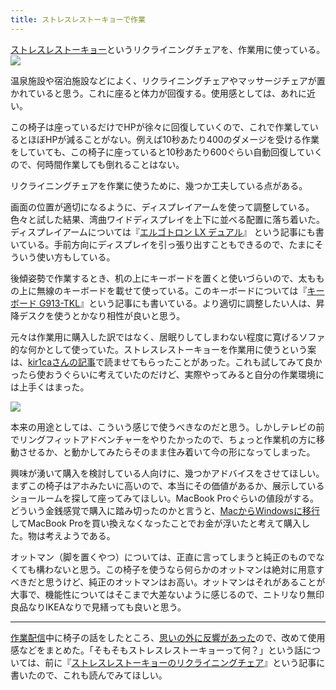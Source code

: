 ```yaml
---
title: ストレスレストーキョーで作業
---
```

[ストレスレストーキョー](https://www.amazon.co.jp/dp/B08B3NM7RW)というリクライニングチェアを、作業用に使っている。![](https://lh3.googleusercontent.com/docs/ADP-6oF4EXFSd7Lqhp_4_v5bldsxISugGP3SBmbHHRB-eTOY3s5JWT7Xld7IdJq7FQS9rt_rLacFlkMpjG4X54x1cLUiFGLXcZJgD1z_xmL8sqmyaTccH6sYUshNaLFrehYbmsZl6eU59zNNkhhWGF2i7RHtRw2d-5eMX0HoiR5gAsPlFXPi0K6au-6SqlCcnkbDrSTeCaX7dNpdBg8vUQLZ1OerZ2C971_KuhCVVaZxiw_8H4SxOJlVVsrUHvFYWVoAsMV6JTQfzOEMRhA_jJ4bgpa1_W-a7hlxj5H39JP6A5afRb3GbuLjhzYB10wAL698GM1hMhzkSuc5VoHK7cmhvPUPKW7Ul4gdhqfI6ZYvUc4dt0ZjNNzWKAqHQNH_htjk05B8YI8kkTwNq5ub1G9WJ34T4jUytasmLcrMZxk6zHL41nQMocBHVOTk_EkcDnz4scUbqtBgVgz13Eipmk7jMZurA_T2qKHDVEZHR6uU3qJD7d7KYZGd8QUrzZcbpBJnvuh21-w4TuNfO-6_QUxDCVPIVCvoRsmpIhPo3YkVFUn9GJf_E8B1MGk_7Y4dyCOEilmosmIlZf3N2DWxOooi4JxUsBiIQuvIG9cWxXXgiu6-QM_qvHAjBYUoN2DsX6JlQirvOaXinipSzI6unx4AWNJgj8TjUBSI5vDjpzKdTF9_zAwVoR8iR8peE98ddgGh-TWKW-x0M24yezHuaFlUrVXJNsqnK-RDwRIuNeaj5i9fY4NRp6bS886gQTJssaoBz3vVb1uP_gJOsx252_CU7mGqXnOl737ALJE-N4e1U05OyKeTxew4PrDdelW60vVGff4XEcaBFw4Sb2GWTW0rOEfQ9w1lt5EuMaOkK2fXobmlS0QihL04Ffyk605eWe39at8CO1dJPGIWNZXMm5RTgLDglzKTjt_aFtvaZNqScVgVh1FMKbkSg4eLtSNxbeIPtgwzZpDcgWdbfXsxLkg7liTXdYxkBRQkzkALonYigu6i-uFZI6kl5lb8-aPOcVDhb3Hc2Nqg-wV9Zlb16yMM-z9kWdWcHrdX1-rIh3rp_gdJhVoiBHcOOoXwvj3KRGXjLAEMymmF0qYCRZgTLLQ2HyTeWUrW_XCIbvb2mWOu6MS9RWseNk5X9KY3KkO1OgIUf_cWdGeNbz5d5MS103D2Fry_l11RPCqEUvKRgqs_m-25mGYfwpjk0QSnbYWyEweJJGopjPhSCM7fGPyfQPKSv-c4Tcs7o1F3gPXzh4B8Rt793on3)

温泉施設や宿泊施設などによく、リクライニングチェアやマッサージチェアが置かれていると思う。これに座ると体力が回復する。使用感としては、あれに近い。

この椅子は座っているだけでHPが徐々に回復していくので、これで作業しているとほぼHPが減ることがない。例えば10秒あたり400のダメージを受ける作業をしていても、この椅子に座っていると10秒あたり600ぐらい自動回復していくので、何時間作業しても倒れることはない。

リクライニングチェアを作業に使うために、幾つか工夫している点がある。

画面の位置が適切になるように、ディスプレイアームを使って調整している。色々と試した結果、湾曲ワイドディスプレイを上下に並べる配置に落ち着いた。ディスプレイアームについては『[エルゴトロン LX デュアル](https://r7kamura.com/articles/2021-02-27-ergotron-lx-dual)』 という記事にも書いている。手前方向にディスプレイを引っ張り出すこともできるので、たまにそういう使い方もしている。

後傾姿勢で作業するとき、机の上にキーボードを置くと使いづらいので、太ももの上に無線のキーボードを載せて使っている。このキーボードについては『[キーボード G913-TKL](https://r7kamura.com/articles/2020-10-21-keyboard-g913-tkl)』という記事にも書いている。より適切に調整したい人は、昇降デスクを使うとかなり相性が良いと思う。

元々は作業用に購入した訳ではなく、居眠りしてしまわない程度に寛げるソファ的な何かとして使っていた。ストレスレストーキョーを作業用に使うという案は、[kir1caさんの記事](https://gadget-shot.com/53119)で読ませてもらったことがあった。これも試してみて良かったら使おうぐらいに考えていたのだけど、実際やってみると自分の作業環境には上手くはまった。

![](https://lh3.googleusercontent.com/docs/ADP-6oEJyvZYWkfJo5PLUskyIAOtrHwzMLI_lTQYczLvYaiZUZAKYrLqhwDyh39696VEgDN8V7288I9TC3WVcgIuQjGcuzjmuRJEvcGD6A1qdiv20BypyAuo52YFba1K0Vl12-5Pi1ZENcNje4IPlzJ7YGf0RMO4XD6onHrJ1w--pL5Pv4Vun6BA1JuQCeeoN0dR18NpzkahsP-lKJI7uZI14LOfUMP6NkDuaT1n0QL0awioCoxXbT0wNsRQJM6hqKviLdJMfHVct3DXiLLHsiEnwYfWXMxR-5zodZTEp9_1RIMvPj1XRSUqy4mXGuG8FFTQC7NhwyNPNNDhuNFdXLvgsYy3K84OlMdd7xOvuR7vWLt08vXiVZjecX_YkbaFKBcwzWUyUMyMvfw35P6LNrjvySykLatyH8J_ELLSx1VeZT5coH9FEOKp9_LF7QvZY4V5bI1cJWvZn_Nw18tWpZzqVDJmFpjB68jt0e1on7q1A0DAObN3M__ATwZ5Kg-N8Hr8ESO-T3ymVJhxpF2pWG9h6iizz-ErghZfWCLKBlnehuPYuu26vea_K4CLUQzIIx1GvMfSsCMrvRidmvKKcZCGpfiFLbb4GIzB1YKEcXgX41kG3JxWjKWhaw5C5ZgR0E7jh16HUCK-X6Tz5tPcmNug7gdkgi2rsUlb-WVvH2V9fy3ySJd6gTZYVAdQlaBiz0X2QOb_vA8C0OSFvs6uUYAZsgAEJCpBXW8pJH29ss08gDv20pzu7WOesvGbh-2tM_Evd1lp054deW8lKBBd4BKlgJLlivmff8d-VMMbJcfln8RUByHUwQXX43wC3wdSYJKwf-cXaq9ajPNYUsitTaTv9pmAJaK_aF2YFso6rhfYSknhhvhD8FfMJrIm4ZoVv2YpB5bf669HK04GD7VPCQMYE7dalOh4tKuuhxZoCgX8Ky7R9zVUb1X7vHMP37KMjsiQJ9A1gFG4JUjKMAQVrczPmhVpliPdUG4X2G-Bs1LZT_EwZErvwRWmi11mMgCzWtVru7Wu8qQZaJEazmjCRCk3NOluqht1z-ZRNu_1L8WH6SiON3YLvoPTemS1KqE6GdAYUVyajX32HcfQLa44ZKlTcZ2Jlg70MgvvxDG0xcdLwu0rvC9nSup7rEpGae5f9KNbOifDfPMQc3YK8cb8nfTNZj_1_eyRJG-R35HSXuHTKz-8DdR2gvlvPlgm8uMdN5Sh5IsKpGbSFwViO4jhAa6B2bWhWWd-7JA2oBLdRy2NothNeJaR)

本来の用途としては、こういう感じで使うべきなのだと思う。しかしテレビの前でリングフィットアドベンチャーをやりたかったので、ちょっと作業机の方に移動させるか、と動かしてみたらそのまま住み着いて今の形になってしまった。

興味が湧いて購入を検討している人向けに、幾つかアドバイスをさせてほしい。まずこの椅子はアホみたいに高いので、本当にその価値があるか、展示しているショールームを探して座ってみてほしい。MacBook Proぐらいの値段がする。どういう金銭感覚で購入に踏み切ったのかと言うと、[MacからWindowsに移行](https://r7kamura.com/articles/2020-10-04-windows-revolution)してMacBook Proを買い換えなくなったことでお金が浮いたと考えて購入した。物は考えようである。

オットマン（脚を置くやつ）については、正直に言ってしまうと純正のものでなくても構わないと思う。この椅子を使うなら何らかのオットマンは絶対に用意すべきだと思うけど、純正のオットマンはお高い。オットマンはそれがあることが大事で、機能性についてはそこまで大差ないように感じるので、ニトリなり無印良品なりIKEAなりで見繕っても良いと思う。

* * *

[作業配信](https://www.youtube.com/channel/UC5s-KpSDGzxWPWNv94PnJHw)中に椅子の話をしたところ、[思いの外に反響があった](https://scrapbox.io/miyaoka/%E6%97%A5%E5%A0%B12022-05-03)ので、改めて使用感などをまとめた。「そもそもストレスレストーキョーって何？」という話については、前に『[ストレスレストーキョーのリクライニングチェア](https://r7kamura.com/articles/2021-10-22-stressless-tokyo)』という記事に書いたので、これも読んでみてほしい。
